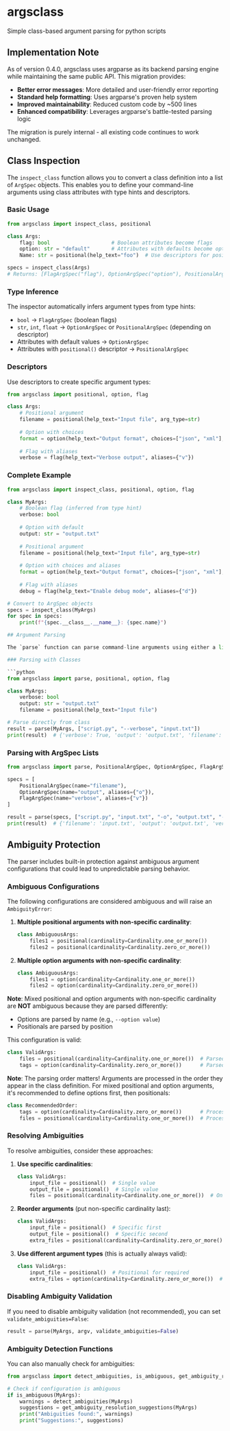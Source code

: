 # argsclass
Simple class-based argument parsing for python scripts

## Implementation Note

As of version 0.4.0, argsclass uses argparse as its backend parsing engine while maintaining the same public API. This migration provides:

- **Better error messages**: More detailed and user-friendly error reporting
- **Standard help formatting**: Uses argparse's proven help system
- **Improved maintainability**: Reduced custom code by ~500 lines
- **Enhanced compatibility**: Leverages argparse's battle-tested parsing logic

The migration is purely internal - all existing code continues to work unchanged.

## Class Inspection

The `inspect_class` function allows you to convert a class definition into a list of `ArgSpec` objects. This enables you to define your command-line arguments using class attributes with type hints and descriptors.

### Basic Usage

```python
from argsclass import inspect_class, positional

class Args:
    flag: bool                    # Boolean attributes become flags
    option: str = "default"       # Attributes with defaults become options
    Name: str = positional(help_text="foo")  # Use descriptors for positional args

specs = inspect_class(Args)
# Returns: [FlagArgSpec("flag"), OptionArgSpec("option"), PositionalArgSpec("Name")]
```

### Type Inference

The inspector automatically infers argument types from type hints:

- `bool` → `FlagArgSpec` (boolean flags)
- `str`, `int`, `float` → `OptionArgSpec` or `PositionalArgSpec` (depending on descriptor)
- Attributes with default values → `OptionArgSpec`
- Attributes with `positional()` descriptor → `PositionalArgSpec`

### Descriptors

Use descriptors to create specific argument types:

```python
from argsclass import positional, option, flag

class Args:
    # Positional argument
    filename = positional(help_text="Input file", arg_type=str)
    
    # Option with choices
    format = option(help_text="Output format", choices=["json", "xml"], default="json")
    
    # Flag with aliases
    verbose = flag(help_text="Verbose output", aliases={"v"})
```

### Complete Example

```python
from argsclass import inspect_class, positional, option, flag

class MyArgs:
    # Boolean flag (inferred from type hint)
    verbose: bool
    
    # Option with default
    output: str = "output.txt"
    
    # Positional argument
    filename = positional(help_text="Input file", arg_type=str)
    
    # Option with choices and aliases
    format = option(help_text="Output format", choices=["json", "xml"], aliases={"f"})
    
    # Flag with aliases
    debug = flag(help_text="Enable debug mode", aliases={"d"})

# Convert to ArgSpec objects
specs = inspect_class(MyArgs)
for spec in specs:
    print(f"{spec.__class__.__name__}: {spec.name}")

## Argument Parsing

The `parse` function can parse command-line arguments using either a list of ArgSpec objects or a class definition.

### Parsing with Classes

```python
from argsclass import parse, positional, option, flag

class MyArgs:
    verbose: bool
    output: str = "output.txt"
    filename = positional(help_text="Input file")

# Parse directly from class
result = parse(MyArgs, ["script.py", "--verbose", "input.txt"])
print(result)  # {'verbose': True, 'output': 'output.txt', 'filename': 'input.txt'}
```

### Parsing with ArgSpec Lists

```python
from argsclass import parse, PositionalArgSpec, OptionArgSpec, FlagArgSpec

specs = [
    PositionalArgSpec(name="filename"),
    OptionArgSpec(name="output", aliases={"o"}),
    FlagArgSpec(name="verbose", aliases={"v"})
]

result = parse(specs, ["script.py", "input.txt", "-o", "output.txt", "-v"])
print(result)  # {'filename': 'input.txt', 'output': 'output.txt', 'verbose': True}
```

## Ambiguity Protection

The parser includes built-in protection against ambiguous argument configurations that could lead to unpredictable parsing behavior.

### Ambiguous Configurations

The following configurations are considered ambiguous and will raise an `AmbiguityError`:

1. **Multiple positional arguments with non-specific cardinality**:
   ```python
   class AmbiguousArgs:
       files1 = positional(cardinality=Cardinality.one_or_more())
       files2 = positional(cardinality=Cardinality.zero_or_more())
   ```

2. **Multiple option arguments with non-specific cardinality**:
   ```python
   class AmbiguousArgs:
       files1 = option(cardinality=Cardinality.one_or_more())
       files2 = option(cardinality=Cardinality.zero_or_more())
   ```

**Note**: Mixed positional and option arguments with non-specific cardinality are **NOT** ambiguous because they are parsed differently:
- Options are parsed by name (e.g., `--option value`)
- Positionals are parsed by position

This configuration is valid:
```python
class ValidArgs:
    files = positional(cardinality=Cardinality.one_or_more())  # Parsed by position
    tags = option(cardinality=Cardinality.zero_or_more())      # Parsed by name
```

**Note**: The parsing order matters! Arguments are processed in the order they appear in the class definition. For mixed positional and option arguments, it's recommended to define options first, then positionals:

```python
class RecommendedOrder:
    tags = option(cardinality=Cardinality.zero_or_more())      # Processed first
    files = positional(cardinality=Cardinality.one_or_more())  # Processed second
```

### Resolving Ambiguities

To resolve ambiguities, consider these approaches:

1. **Use specific cardinalities**:
   ```python
   class ValidArgs:
       input_file = positional()  # Single value
       output_file = positional()  # Single value
       files = positional(cardinality=Cardinality.one_or_more())  # Only one with non-specific
   ```

2. **Reorder arguments** (put non-specific cardinality last):
   ```python
   class ValidArgs:
       input_file = positional()  # Specific first
       output_file = positional()  # Specific second
       extra_files = positional(cardinality=Cardinality.zero_or_more())  # Non-specific last
   ```

3. **Use different argument types** (this is actually always valid):
   ```python
   class ValidArgs:
       input_file = positional()  # Positional for required
       extra_files = option(cardinality=Cardinality.zero_or_more())  # Option for optional
   ```

### Disabling Ambiguity Validation

If you need to disable ambiguity validation (not recommended), you can set `validate_ambiguities=False`:

```python
result = parse(MyArgs, argv, validate_ambiguities=False)
```

### Ambiguity Detection Functions

You can also manually check for ambiguities:

```python
from argsclass import detect_ambiguities, is_ambiguous, get_ambiguity_resolution_suggestions

# Check if configuration is ambiguous
if is_ambiguous(MyArgs):
    warnings = detect_ambiguities(MyArgs)
    suggestions = get_ambiguity_resolution_suggestions(MyArgs)
    print("Ambiguities found:", warnings)
    print("Suggestions:", suggestions)
```

